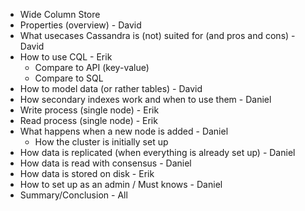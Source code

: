 - Wide Column Store
- Properties (overview) - David
- What usecases Cassandra is (not) suited for (and pros and cons) - David
- How to use CQL - Erik
  - Compare to API (key-value)
  - Compare to SQL
- How to model data (or rather tables) - David
- How secondary indexes work and when to use them - Daniel
- Write process (single node) - Erik
- Read process (single node) - Erik
- What happens when a new node is added - Daniel
  - How the cluster is initially set up
- How data is replicated (when everything is already set up) - Daniel
- How data is read with consensus - Daniel
- How data is stored on disk - Erik
- How to set up as an admin / Must knows - Daniel
- Summary/Conclusion - All
